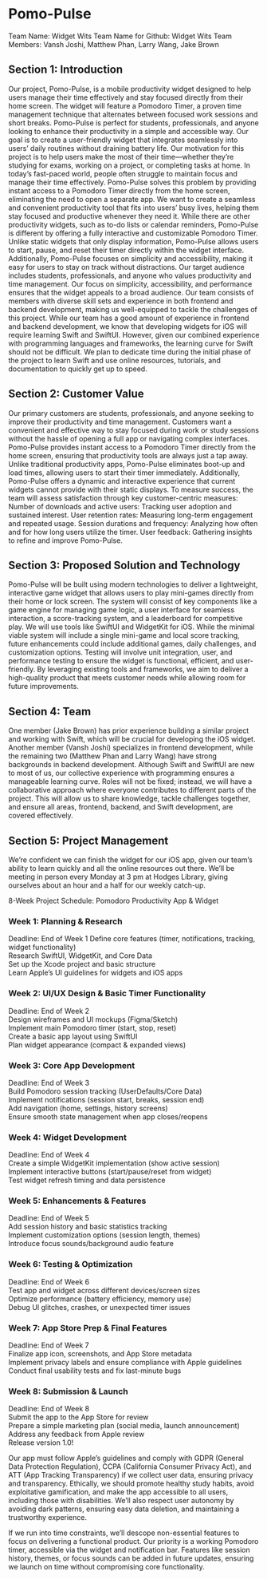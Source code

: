 # Pomo-Pulse

Team Name: Widget Wits
Team Name for Github: Widget Wits
Team Members: Vansh Joshi, Matthew Phan, Larry Wang, Jake Brown

## Section 1: Introduction
Our project, Pomo-Pulse, is a mobile productivity widget designed to help users manage their time effectively and stay focused directly from their home screen. The widget will feature a Pomodoro Timer, a proven time management technique that alternates between focused work sessions and short breaks. Pomo-Pulse is perfect for students, professionals, and anyone looking to enhance their productivity in a simple and accessible way. Our goal is to create a user-friendly widget that integrates seamlessly into users’ daily routines without draining battery life.
Our motivation for this project is to help users make the most of their time—whether they’re studying for exams, working on a project, or completing tasks at home. In today’s fast-paced world, people often struggle to maintain focus and manage their time effectively. Pomo-Pulse solves this problem by providing instant access to a Pomodoro Timer directly from the home screen, eliminating the need to open a separate app. We want to create a seamless and convenient productivity tool that fits into users’ busy lives, helping them stay focused and productive whenever they need it.
While there are other productivity widgets, such as to-do lists or calendar reminders, Pomo-Pulse is different by offering a fully interactive and customizable Pomodoro Timer. Unlike static widgets that only display information, Pomo-Pulse allows users to start, pause, and reset their timer directly within the widget interface. Additionally, Pomo-Pulse focuses on simplicity and accessibility, making it easy for users to stay on track without distractions. Our target audience includes students, professionals, and anyone who values productivity and time management. Our focus on simplicity, accessibility, and performance ensures that the widget appeals to a broad audience.
Our team consists of members with diverse skill sets and experience in both frontend and backend development, making us well-equipped to tackle the challenges of this project. While our team has a good amount of experience in frontend and backend development, we know that developing widgets for iOS will require learning Swift and SwiftUI. However, given our combined experience with programming languages and frameworks, the learning curve for Swift should not be difficult. We plan to dedicate time during the initial phase of the project to learn Swift and use online resources, tutorials, and documentation to quickly get up to speed.

## Section 2: Customer Value
Our primary customers are students, professionals, and anyone seeking to improve their productivity and time management. Customers want a convenient and effective way to stay focused during work or study sessions without the hassle of opening a full app or navigating complex interfaces. Pomo-Pulse provides instant access to a Pomodoro Timer directly from the home screen, ensuring that productivity tools are always just a tap away. Unlike traditional productivity apps, Pomo-Pulse eliminates boot-up and load times, allowing users to start their timer immediately. Additionally, Pomo-Pulse offers a dynamic and interactive experience that current widgets cannot provide with their static displays.
To measure success, the team will assess satisfaction through key customer-centric measures:
Number of downloads and active users: Tracking user adoption and sustained interest.
User retention rates: Measuring long-term engagement and repeated usage.
Session durations and frequency: Analyzing how often and for how long users utilize the timer.
User feedback: Gathering insights to refine and improve Pomo-Pulse.

## Section 3: Proposed Solution and Technology

Pomo-Pulse will be built using modern technologies to deliver a lightweight, interactive game widget that allows users to play mini-games directly from their home or lock screen. The system will consist of key components like a game engine for managing game logic, a user interface for seamless interaction, a score-tracking system, and a leaderboard for competitive play. We will use tools like SwiftUI and WidgetKit for iOS. While the minimal viable system will include a single mini-game and local score tracking, future enhancements could include additional games, daily challenges, and customization options. Testing will involve unit integration, user, and performance testing to ensure the widget is functional, efficient, and user-friendly. By leveraging existing tools and frameworks, we aim to deliver a high-quality product that meets customer needs while allowing room for future improvements.

## Section 4: Team

One member (Jake Brown) has prior experience building a similar project and working with Swift, which will be crucial for developing the iOS widget. Another member (Vansh Joshi) specializes in frontend development, while the remaining two (Matthew Phan and Larry Wang) have strong backgrounds in backend development. Although Swift and SwiftUI are new to most of us, our collective experience with programming ensures a manageable learning curve. Roles will not be fixed; instead, we will have a collaborative approach where everyone contributes to different parts of the project. This will allow us to share knowledge, tackle challenges together, and ensure all areas, frontend, backend, and Swift development, are covered effectively. 

## Section 5: Project Management

We’re confident we can finish the widget for our iOS app, given our team’s ability to learn quickly and all the online resources out there. We’ll be meeting in person every Monday at 3 pm at Hodges Library, giving ourselves about an hour and a half for our weekly catch-up.

8-Week Project Schedule: Pomodoro Productivity App & Widget

### Week 1: Planning & Research  
Deadline: End of Week 1
Define core features (timer, notifications, tracking, widget functionality)  
 Research SwiftUI, WidgetKit, and Core Data  
 Set up the Xcode project and basic structure  
 Learn Apple’s UI guidelines for widgets and iOS apps  

### Week 2: UI/UX Design & Basic Timer Functionality  
Deadline: End of Week 2  
Design wireframes and UI mockups (Figma/Sketch)  
Implement main Pomodoro timer (start, stop, reset)  
Create a basic app layout using SwiftUI  
Plan widget appearance (compact & expanded views)  

### Week 3: Core App Development 
Deadline: End of Week 3  
Build Pomodoro session tracking (UserDefaults/Core Data)  
Implement notifications (session start, breaks, session end)  
Add navigation (home, settings, history screens)  
Ensure smooth state management when app closes/reopens  

### Week 4: Widget Development  
Deadline: End of Week 4  
Create a simple WidgetKit implementation (show active session)  
Implement interactive buttons (start/pause/reset from widget)  
Test widget refresh timing and data persistence  

### Week 5: Enhancements & Features  
Deadline: End of Week 5  
Add session history and basic statistics tracking  
Implement customization options (session length, themes)  
Introduce focus sounds/background audio feature  

### Week 6: Testing & Optimization  
Deadline: End of Week 6  
Test app and widget across different devices/screen sizes  
Optimize performance (battery efficiency, memory use)  
Debug UI glitches, crashes, or unexpected timer issues  

### Week 7: App Store Prep & Final Features  
Deadline: End of Week 7  
Finalize app icon, screenshots, and App Store metadata  
Implement privacy labels and ensure compliance with Apple guidelines  
Conduct final usability tests and fix last-minute bugs  

### Week 8: Submission & Launch  
Deadline: End of Week 8  
Submit the app to the App Store for review  
Prepare a simple marketing plan (social media, launch announcement)  
Address any feedback from Apple review  
Release version 1.0!  

Our app must follow Apple’s guidelines and comply with GDPR (General Data Protection Regulation), CCPA (California Consumer Privacy Act), and ATT (App Tracking Transparency) if we collect user data, ensuring privacy and transparency. Ethically, we should promote healthy study habits, avoid exploitative gamification, and make the app accessible to all users, including those with disabilities. We’ll also respect user autonomy by avoiding dark patterns, ensuring easy data deletion, and maintaining a trustworthy experience.

If we run into time constraints, we’ll descope non-essential features to focus on delivering a functional product. Our priority is a working Pomodoro timer, accessible via the widget and notification bar. Features like session history, themes, or focus sounds can be added in future updates, ensuring we launch on time without compromising core functionality.

